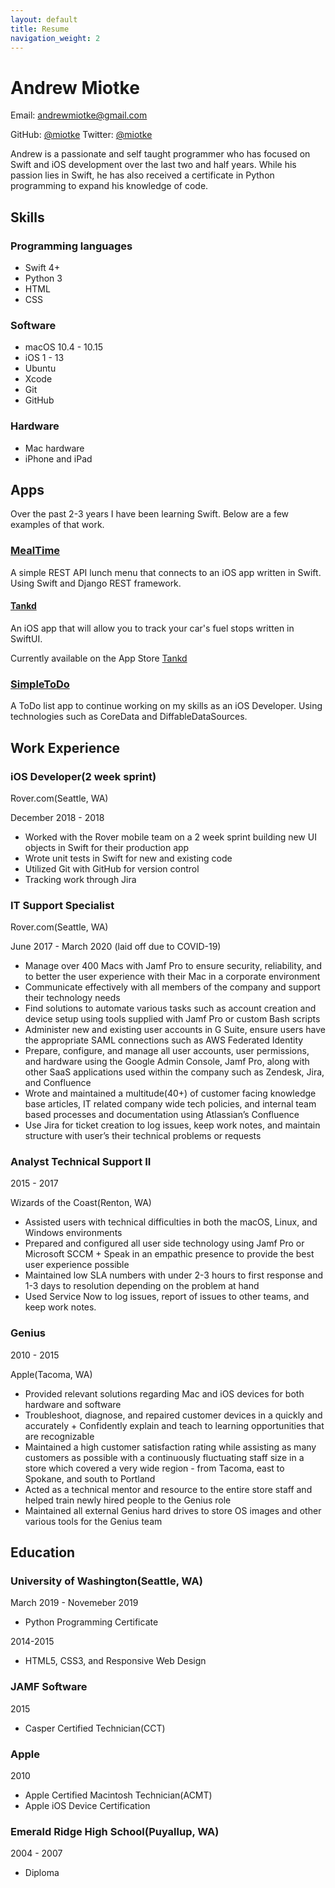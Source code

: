 ```yaml
---
layout: default
title: Resume
navigation_weight: 2
---
```

# Andrew Miotke

Email: andrewmiotke@gmail.com

GitHub: [@miotke](https://github.com/miotke)
Twitter: [@miotke](https://twitter.com/miotke)


Andrew is a passionate and self taught programmer who has focused on Swift and iOS development over the last two and half years. While his passion lies in Swift, he has also received a certificate in Python programming to expand his knowledge of code.

## Skills
### Programming languages
* Swift 4+
* Python 3
* HTML
* CSS

### Software
* macOS 10.4 - 10.15
* iOS 1 - 13
* Ubuntu
* Xcode
* Git
* GitHub

### Hardware
* Mac hardware
* iPhone and iPad

## Apps
Over the past 2-3 years I have been learning Swift. Below are a few examples of that work.
### [MealTime](https://github.com/miotke/MealTime)
A simple REST API lunch menu that connects to an iOS app written in Swift. Using Swift and Django REST framework.

#### [Tankd](https://apps.apple.com/us/app/tankd-fuel-tracking-app/id1513444671)
An iOS app that will allow you to track your car's fuel stops written in SwiftUI.

Currently available on the App Store [Tankd](https://apps.apple.com/us/app/tankd-fuel-tracking-app/id1513444671)

### [SimpleToDo](https://github.com/miotke/SimpleToDo)
A ToDo list app to continue working on my skills as an iOS Developer.
Using technologies such as CoreData and DiffableDataSources.


## Work Experience
### iOS Developer(2 week sprint)
Rover.com(Seattle, WA)

December 2018 - 2018 

* Worked with the Rover mobile team on a 2 week sprint building new UI objects in Swift for their production app
* Wrote unit tests in Swift for new and existing code 
* Utilized Git with GitHub for version control
* Tracking work through Jira


### IT Support Specialist
Rover.com(Seattle, WA)

June 2017 - March 2020 (laid off due to COVID-19)

* Manage over 400 Macs with Jamf Pro to ensure security, reliability, and to better the user experience with their Mac in a corporate environment
* Communicate effectively with all members of the company and support their technology needs
* Find solutions to automate various tasks such as account creation and device setup using tools supplied with Jamf Pro or custom Bash scripts
* Administer new and existing user accounts in G Suite, ensure users have the appropriate SAML connections such as AWS Federated Identity
* Prepare, configure, and manage all user accounts, user permissions, and hardware using the Google Admin Console, Jamf Pro, along with other SaaS applications used within the company such as Zendesk, Jira, and Confluence
* Wrote and maintained a multitude(40+) of customer facing knowledge base articles, IT related company wide tech policies, and internal team based processes and documentation using Atlassian’s Confluence
* Use Jira for ticket creation to log issues, keep work notes, and maintain structure with user’s their technical problems or requests

### Analyst Technical Support II
2015 - 2017

Wizards of the Coast(Renton, WA)
* Assisted users with technical difficulties in both the macOS, Linux, and Windows environments
* Prepared and configured all user side technology using Jamf Pro or Microsoft SCCM + Speak in an empathic presence to provide the best user experience possible
* Maintained low SLA numbers with under 2-3 hours to first response and 1-3 days to
resolution depending on the problem at hand
* Used Service Now to log issues, report of issues to other teams, and keep work notes.

### Genius
2010 - 2015

Apple(Tacoma, WA)
* Provided relevant solutions regarding Mac and iOS devices for both hardware and software
* Troubleshoot, diagnose, and repaired customer devices in a quickly and accurately + Confidently explain and teach to learning opportunities that are recognizable
* Maintained a high customer satisfaction rating while assisting as many customers as possible with a continuously fluctuating staff size in a store which covered a very wide region - from Tacoma, east to Spokane, and south to Portland
* Acted as a technical mentor and resource to the entire store staff and helped train newly hired people to the Genius role
* Maintained all external Genius hard drives to store OS images and other various tools for the Genius team

## Education
### University of Washington(Seattle, WA)
March 2019 - Novemeber 2019

* Python Programming Certificate

2014-2015

* HTML5, CSS3, and Responsive Web Design

### JAMF Software
2015

* Casper Certified Technician(CCT)

### Apple
2010

* Apple Certified Macintosh Technician(ACMT) 
* Apple iOS Device Certification

### Emerald Ridge High School(Puyallup, WA) 
2004 - 2007

* Diploma

